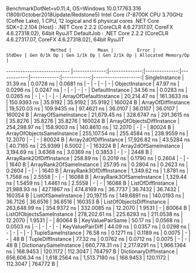 
BenchmarkDotNet=v0.11.4, OS=Windows 10.0.17763.316 (1809/October2018Update/Redstone5)
Intel Core i7-8700K CPU 3.70GHz (Coffee Lake), 1 CPU, 12 logical and 6 physical cores
.NET Core SDK=2.2.104
  [Host]     : .NET Core 2.2.2 (CoreCLR 4.6.27317.07, CoreFX 4.6.27318.02), 64bit RyuJIT
  DefaultJob : .NET Core 2.2.2 (CoreCLR 4.6.27317.07, CoreFX 4.6.27318.02), 64bit RyuJIT


                     Method |          Mean |         Error |        StdDev | Gen 0/1k Op | Gen 1/1k Op | Gen 2/1k Op | Allocated Memory/Op |
--------------------------- |--------------:|--------------:|--------------:|------------:|------------:|------------:|--------------------:|
             SingleInstance |      31.39 ns |     0.0728 ns |     0.0681 ns |           - |           - |           - |                   - |
             ObjectInstance |      47.97 ns |     0.0296 ns |     0.0247 ns |           - |           - |           - |                   - |
            DefaultInstance |      34.56 ns |     0.0283 ns |     0.0265 ns |           - |           - |           - |                   - |
     ArrayOfDefaultInstance |  20,214.47 ns |   161.3633 ns |   150.9393 ns |     35.9192 |     35.9192 |     35.9192 |            160024 B |
        ArrayOfDiffInstance |  19,520.03 ns |   109.9435 ns |    97.4621 ns |     36.0107 |     36.0107 |     36.0107 |            160024 B |
        ArrayOfSameInstance |  21,679.45 ns |   328.6747 ns |   291.3615 ns |     35.8276 |     35.8276 |     35.8276 |            160024 B |
 ArrayOfObjectsDiffInstance | 254,298.97 ns |   158.9003 ns |   140.8610 ns |     12.2070 |           - |           - |             80024 B |
 ArrayOfObjectsSameInstance | 255,107.54 ns |   255.4584 ns |   238.9559 ns |     12.2070 |           - |           - |             80024 B |
      Array2dOfDiffInstance |  17,926.82 ns |    43.5284 ns |    40.7165 ns |     25.9399 |      6.5002 |           - |            163224 B |
      Array2dOfSameInstance |   3,194.69 ns |     3.6368 ns |     3.0369 ns |      0.3853 |           - |           - |              2448 B |
   ArrayRank2OfDiffInstance |     258.89 ns |     0.2019 ns |     0.1790 ns |      0.2604 |           - |           - |              1640 B |
   ArrayRank2OfSameInstance |     257.95 ns |     0.2804 ns |     0.2623 ns |      0.2604 |           - |           - |              1640 B |
   ArrayRank3OfDiffInstance |   1,349.62 ns |     1.8781 ns |     1.7568 ns |      2.5558 |           - |           - |             16088 B |
   ArrayRank3OfSameInstance |   1,329.44 ns |     1.5459 ns |     1.4461 ns |      2.5558 |           - |           - |             16088 B |
         ListOfDiffInstance |  21,988.93 ns |   427.1867 ns |   474.8169 ns |     36.7737 |     36.7432 |     36.7432 |            160354 B |
         ListOfSameInstance |  20,197.15 ns |   149.6891 ns |   140.0193 ns |     36.7126 |     36.6516 |     36.6516 |            160353 B |
  ListOfObjectsDiffInstance | 263,648.99 ns |   354.9372 ns |   332.0085 ns |     12.2070 |      1.9531 |           - |             80064 B |
  ListOfObjectsSameInstance | 278,202.61 ns |   225.6293 ns |   211.0538 ns |     12.2070 |      1.9531 |           - |             80064 B |
           KeyValuePairSame |      50.17 ns |     0.0568 ns |     0.0503 ns |           - |           - |           - |                   - |
           KeyValuePairDiff |      44.09 ns |     0.0357 ns |     0.0298 ns |           - |           - |           - |                   - |
          TupleSameInstance |      76.58 ns |     0.1271 ns |     0.1189 ns |      0.0075 |           - |           - |                48 B |
          TupleDiffInstance |      77.32 ns |     0.0762 ns |     0.0712 ns |      0.0075 |           - |           - |                48 B |
     DictionarySameInstance | 660,778.31 ns | 2,217.9291 ns | 1,966.1364 ns |    168.9453 |    120.1172 |    112.3047 |            764797 B |
     DictionaryDiffInstance | 656,606.34 ns | 1,618.2564 ns | 1,513.7180 ns |    168.9453 |    120.1172 |    112.3047 |            764772 B |
